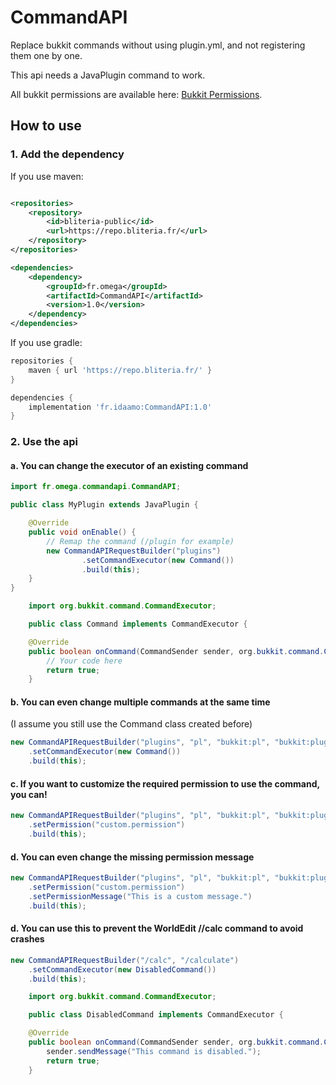 # CommandAPI
Replace bukkit commands without using plugin.yml, and not registering them one by one.

This api needs a JavaPlugin command to work.

All bukkit permissions are available here: [Bukkit Permissions](https://bukkit.fandom.com/wiki/CraftBukkit_Commands).

## How to use

### 1. Add the dependency 
If you use maven:
```xml

<repositories>
    <repository>
        <id>bliteria-public</id>
        <url>https://repo.bliteria.fr/</url>
    </repository>
</repositories>

<dependencies>
    <dependency>
        <groupId>fr.omega</groupId>
        <artifactId>CommandAPI</artifactId>
        <version>1.0</version>
    </dependency>
</dependencies>
```

If you use gradle:
```gradle
repositories {
    maven { url 'https://repo.bliteria.fr/' }
}

dependencies {
    implementation 'fr.idaamo:CommandAPI:1.0'
}
```

### 2. Use the api

#### a. You can change the executor of an existing command
```java
import fr.omega.commandapi.CommandAPI;

public class MyPlugin extends JavaPlugin {

    @Override
    public void onEnable() {
        // Remap the command (/plugin for example)
        new CommandAPIRequestBuilder("plugins")
                .setCommandExecutor(new Command())
                .build(this);
    }
}
```
```java
    import org.bukkit.command.CommandExecutor;

    public class Command implements CommandExecutor {

    @Override
    public boolean onCommand(CommandSender sender, org.bukkit.command.Command command, String label, String[] args) {
        // Your code here
        return true;
    }
```

#### b. You can even change multiple commands at the same time
(I assume you still use the Command class created before)
```java
new CommandAPIRequestBuilder("plugins", "pl", "bukkit:pl", "bukkit:plugins")
    .setCommandExecutor(new Command())
    .build(this);
```

#### c. If you want to customize the required permission to use the command, you can!
```java
new CommandAPIRequestBuilder("plugins", "pl", "bukkit:pl", "bukkit:plugins")
    .setPermission("custom.permission")
    .build(this);
```

#### d. You can even change the missing permission message
```java
new CommandAPIRequestBuilder("plugins", "pl", "bukkit:pl", "bukkit:plugins")
    .setPermission("custom.permission")
    .setPermissionMessage("This is a custom message.")
    .build(this);
```

#### d. You can use this to prevent the WorldEdit //calc command to avoid crashes
```java
new CommandAPIRequestBuilder("/calc", "/calculate")
    .setCommandExecutor(new DisabledCommand())
    .build(this);
```
```java
    import org.bukkit.command.CommandExecutor;

    public class DisabledCommand implements CommandExecutor {

    @Override
    public boolean onCommand(CommandSender sender, org.bukkit.command.Command command, String label, String[] args) {
        sender.sendMessage("This command is disabled.");
        return true;
    }
```